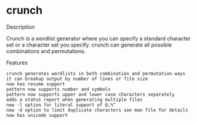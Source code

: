 # crunch


Description

Crunch is a wordlist generator where you can specify a standard character set or a character set you specify. crunch can generate all possible combinations and permutations.

Features

    crunch generates wordlists in both combination and permutation ways
    it can breakup output by number of lines or file size
    now has resume support
    pattern now supports number and symbols
    pattern now supports upper and lower case characters separately
    adds a status report when generating multiple files
    new -l option for literal support of @,%^
    new -d option to limit duplicate characters see man file for details
    now has unicode support
